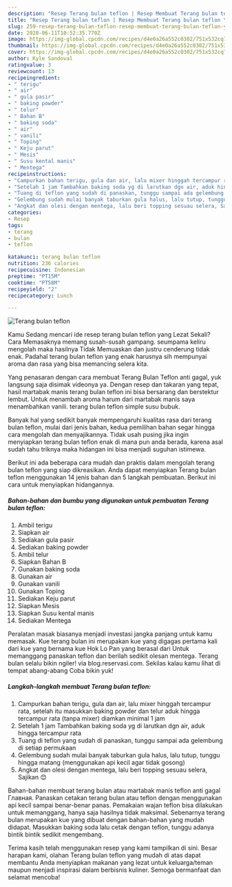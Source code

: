```yaml
---
description: "Resep Terang bulan teflon | Resep Membuat Terang bulan teflon Yang Lezat"
title: "Resep Terang bulan teflon | Resep Membuat Terang bulan teflon Yang Lezat"
slug: 259-resep-terang-bulan-teflon-resep-membuat-terang-bulan-teflon-yang-lezat
date: 2020-06-11T10:52:35.770Z
image: https://img-global.cpcdn.com/recipes/d4e0a26a552c0302/751x532cq70/terang-bulan-teflon-foto-resep-utama.jpg
thumbnail: https://img-global.cpcdn.com/recipes/d4e0a26a552c0302/751x532cq70/terang-bulan-teflon-foto-resep-utama.jpg
cover: https://img-global.cpcdn.com/recipes/d4e0a26a552c0302/751x532cq70/terang-bulan-teflon-foto-resep-utama.jpg
author: Kyle Sandoval
ratingvalue: 3
reviewcount: 13
recipeingredient:
- " terigu"
- " air"
- " gula pasir"
- " baking powder"
- " telur"
- " Bahan B"
- " baking soda"
- " air"
- " vanili"
- " Toping"
- " Keju parut"
- " Mesis"
- " Susu kental manis"
- " Mentega"
recipeinstructions:
- "Campurkan bahan terigu, gula dan air, lalu mixer hinggah tercampur rata, setelah itu masukkan baking powder dan telur aduk hingga tercampur rata (tanpa mixer) diamkan minimal 1 jam"
- "Setelah 1 jam Tambahkan baking soda yg di larutkan dgn air, aduk hingga tercampur rata"
- "Tuang di teflon yang sudah di panaskan, tunggu sampai ada gelembung di setiap permukaan"
- "Gelembung sudah mulai banyak taburkan gula halus, lalu tutup, tunggu hingga matang (menggunakan api kecil agar tidak gosong)"
- "Angkat dan olesi dengan mentega, lalu beri topping sesuau selera, Sajikan 😊"
categories:
- Resep
tags:
- terang
- bulan
- teflon

katakunci: terang bulan teflon 
nutrition: 236 calories
recipecuisine: Indonesian
preptime: "PT15M"
cooktime: "PT58M"
recipeyield: "2"
recipecategory: Lunch

---
```



![Terang bulan teflon](https://img-global.cpcdn.com/recipes/d4e0a26a552c0302/751x532cq70/terang-bulan-teflon-foto-resep-utama.jpg)

Kamu Sedang mencari ide resep terang bulan teflon yang Lezat Sekali? Cara Memasaknya memang susah-susah gampang. seumpama keliru mengolah maka hasilnya Tidak Memuaskan dan justru cenderung tidak enak. Padahal terang bulan teflon yang enak harusnya sih mempunyai aroma dan rasa yang bisa memancing selera kita.

Yang penasaran dengan cara membuat Terang Bulan Teflon anti gagal, yuk langsung saja disimak videonya ya. Dengan resep dan takaran yang tepat, hasil martabak manis terang bulan teflon ini bisa bersarang dan berstektur lembut. Untuk menambah aroma harum dari martabak manis saya menambahkan vanili. terang bulan teflon simple susu bubuk.

Banyak hal yang sedikit banyak mempengaruhi kualitas rasa dari terang bulan teflon, mulai dari jenis bahan, kedua pemilihan bahan segar hingga cara mengolah dan menyajikannya. Tidak usah pusing jika ingin menyiapkan terang bulan teflon enak di mana pun anda berada, karena asal sudah tahu triknya maka hidangan ini bisa menjadi suguhan istimewa.


Berikut ini ada beberapa cara mudah dan praktis dalam mengolah terang bulan teflon yang siap dikreasikan. Anda dapat menyiapkan Terang bulan teflon menggunakan 14 jenis bahan dan 5 langkah pembuatan. Berikut ini cara untuk menyiapkan hidangannya.

<!--inarticleads1-->

##### Bahan-bahan dan bumbu yang digunakan untuk pembuatan Terang bulan teflon:

1. Ambil  terigu
1. Siapkan  air
1. Sediakan  gula pasir
1. Sediakan  baking powder
1. Ambil  telur
1. Siapkan  Bahan B
1. Gunakan  baking soda
1. Gunakan  air
1. Gunakan  vanili
1. Gunakan  Toping
1. Sediakan  Keju parut
1. Siapkan  Mesis
1. Siapkan  Susu kental manis
1. Sediakan  Mentega


Peralatan masak biasanya menjadi investasi jangka panjang untuk kamu memasak. Kue terang bulan ini merupakan kue yang digagas pertama kali dari kue yang bernama kue Hok Lo Pan yang berasal dari Untuk memanggang panaskan teflon dan berilah sedikit olesan mentega. Terang bulan selalu bikin ngiler! via blog.reservasi.com. Sekilas kalau kamu lihat di tempat abang-abang Coba bikin yuk! 

<!--inarticleads2-->

##### Langkah-langkah membuat Terang bulan teflon:

1. Campurkan bahan terigu, gula dan air, lalu mixer hinggah tercampur rata, setelah itu masukkan baking powder dan telur aduk hingga tercampur rata (tanpa mixer) diamkan minimal 1 jam
1. Setelah 1 jam Tambahkan baking soda yg di larutkan dgn air, aduk hingga tercampur rata
1. Tuang di teflon yang sudah di panaskan, tunggu sampai ada gelembung di setiap permukaan
1. Gelembung sudah mulai banyak taburkan gula halus, lalu tutup, tunggu hingga matang (menggunakan api kecil agar tidak gosong)
1. Angkat dan olesi dengan mentega, lalu beri topping sesuau selera, Sajikan 😊


Bahan-bahan membuat terang bulan atau martabak manis teflon anti gagal  Главная. Panaskan cetakan terang bulan atau teflon dengan menggunakan api kecil sampai benar-benar panas. Pemakaian wajan teflon bisa dilakukan untuk memanggang, hanya saja hasilnya tidak maksimal. Sebenarnya terang bulan merupakan kue yang dibuat dengan bahan-bahan yang mudah didapat. Masukkan baking soda lalu cetak dengan teflon, tunggu adanya bintik bintik sedikit mengembang. 

Terima kasih telah menggunakan resep yang kami tampilkan di sini. Besar harapan kami, olahan Terang bulan teflon yang mudah di atas dapat membantu Anda menyiapkan makanan yang lezat untuk keluarga/teman maupun menjadi inspirasi dalam berbisnis kuliner. Semoga bermanfaat dan selamat mencoba!
